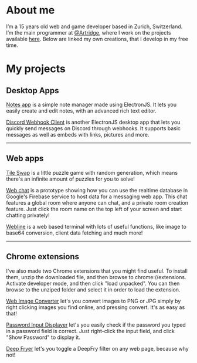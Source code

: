 # About me
I’m a 15 years old web and game developer based in Zurich, Switzerland. I’m the main programmer at [@Artridge](https://twitter.com/ArtridgeGames), where I work on the projects available [here](https://artridge.itch.io).
Below are linked my own creations, that I develop in my free time.

# My projects
## Desktop Apps
<!--### Notes app-->
[Notes app](https://www.mediafire.com/file/4bxkfdjo39megu0/Notes-win32-x64.zip/file) is a simple note manager made using ElectronJS. It lets you easily create and edit notes, with an advanced rich text editor.

<!--### Discord Webhook Client-->
[Discord Webhook Client](http://www.mediafire.com/file/lfffkce3kmn5e8w/DiscordWebhookClient-win32-x64.zip/file) is another ElectronJS desktop app that lets you quickly send messages on Discord through webhooks. It supports basic messages as well as embeds with links, pictures and more.
<hr>

## Web apps
<!--### Tile Swap-->
[Tile Swap](/tile-swap) is a little puzzle game with random generation, which means there's an infinite amount of puzzles for you to solve!

<!--### Web chat-->
[Web chat](/web-chat) is a prototype showing how you can use the realtime database in Google's Firebase service to host data for a messaging web app. This chat features a global room where anyone can chat, and a private room creation feature. Just click the room name on the top left of your screen and start chatting privately!

<!--### Webline-->
[Webline](/webline) is a web based terminal with lots of useful functions, like image to base64 conversion, client data fetching and much more!
<hr>

## Chrome extensions
I've also made two Chrome extensions that you might find useful. To install them, unzip the downloaded file, and then browse to chrome://extensions. Activate developer mode, and then click "load unpacked". You can then browse to the unziped folder and select it in order to load the extension.

<!--### Web Image Converter-->
[Web Image Converter](https://github.com/oskar-codes/oskar-codes.github.io/raw/master/extensions/web-image-converter.zip) let's you convert images to PNG or JPG simply by right clicking images you find online, and pressing convert. It's as easy as that!

<!--### Password Input Displayer-->
[Password Input Displayer](https://github.com/oskar-codes/oskar-codes.github.io/raw/master/extensions/PasswordInputDisplayer.zip) let's you easily check if the password you typed in a password field is correct. Just right-click the input field, and click "Show Password" to display it.

<!--### Deep Fryer-->
[Deep Fryer](https://github.com/oskar-codes/oskar-codes.github.io/raw/master/extensions/deep-fryer.zip) let's you toggle a DeepFry filter on any web page, because why not!

